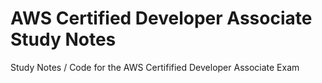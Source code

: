 # AWS Certified Developer Associate Study Notes 
Study Notes / Code for the AWS Certifified Developer Associate Exam 
